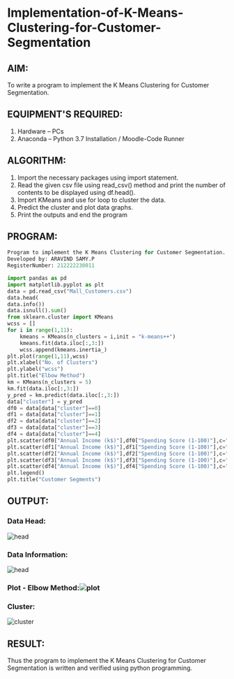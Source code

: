 # Implementation-of-K-Means-Clustering-for-Customer-Segmentation

## AIM:
To write a program to implement the K Means Clustering for Customer Segmentation.

## EQUIPMENT'S REQUIRED: 
1. Hardware – PCs
2. Anaconda – Python 3.7 Installation / Moodle-Code Runner

## ALGORITHM:
1. Import the necessary packages using import statement.
2. Read the given csv file using read_csv() method and print the number of contents to be displayed using df.head().
3. Import KMeans and use for loop to cluster the data. 
4. Predict the cluster and plot data graphs.
5. Print the outputs and end the program

## PROGRAM:
```python
Program to implement the K Means Clustering for Customer Segmentation.
Developed by: ARAVIND SAMY.P
RegisterNumber: 212222230011

import pandas as pd
import matplotlib.pyplot as plt
data = pd.read_csv("Mall_Customers.csv")
data.head(
data.info())
data.isnull().sum()
from sklearn.cluster import KMeans
wcss = []
for i in range(1,11):
    kmeans = KMeans(n_clusters = i,init = "k-means++")
    kmeans.fit(data.iloc[:,3:])
    wcss.append(kmeans.inertia_)
plt.plot(range(1,11),wcss)
plt.xlabel("No. of Clusters")
plt.ylabel("wcss")
plt.title("Elbow Method")
km = KMeans(n_clusters = 5)
km.fit(data.iloc[:,3:])
y_pred = km.predict(data.iloc[:,3:])
data["cluster"] = y_pred
df0 = data[data["cluster"]==0]
df1 = data[data["cluster"]==1]
df2 = data[data["cluster"]==2]
df3 = data[data["cluster"]==3]
df4 = data[data["cluster"]==4]
plt.scatter(df0["Annual Income (k$)"],df0["Spending Score (1-100)"],c="red",label="cluster0")
plt.scatter(df1["Annual Income (k$)"],df1["Spending Score (1-100)"],c="yellow",label="cluster1")
plt.scatter(df2["Annual Income (k$)"],df2["Spending Score (1-100)"],c="pink",label="cluster2")
plt.scatter(df3["Annual Income (k$)"],df3["Spending Score (1-100)"],c="green",label="cluster3")
plt.scatter(df4["Annual Income (k$)"],df4["Spending Score (1-100)"],c="purple",label="cluster4")
plt.legend()
plt.title("Customer Segments")

```

## OUTPUT:
### Data Head:
![head](https://github.com/Aravindsamy04/Implementation-of-K-Means-Clustering-for-Customer-Segmentation/assets/113497037/d673b351-b4c2-4800-bc07-a36558a4c0ec)

### Data Information:
![head](https://github.com/Aravindsamy04/Implementation-of-K-Means-Clustering-for-Customer-Segmentation/assets/113497037/f79bc268-71da-4541-b7be-9a967e58367b)

### Plot - Elbow Method:![plot](https://github.com/Aravindsamy04/Implementation-of-K-Means-Clustering-for-Customer-Segmentation/assets/113497037/0a6ea155-4e11-455d-823b-8e9a5c08328a)

### Cluster:
![cluster](https://github.com/Aravindsamy04/Implementation-of-K-Means-Clustering-for-Customer-Segmentation/assets/113497037/96671341-9e72-44fc-9075-529e2aebcd7c)


## RESULT:
Thus the program to implement the K Means Clustering for Customer Segmentation is written and verified using python programming.
